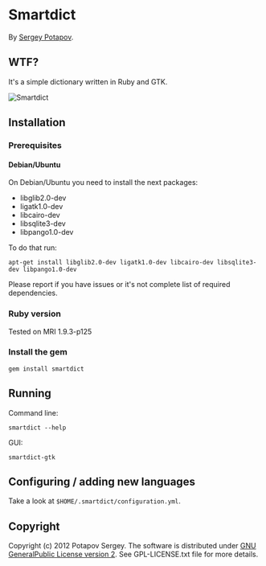# Smartdict

By [Sergey Potapov](https://github.com/greyblake).

## WTF?

It's a simple dictionary written in Ruby and GTK.

![Smartdict](http://i1078.photobucket.com/albums/w484/greyblake/smartdict.png)

## Installation

### Prerequisites


#### Debian/Ubuntu

On Debian/Ubuntu you need to install the next packages:

* libglib2.0-dev
* ligatk1.0-dev
* libcairo-dev
* libsqlite3-dev
* libpango1.0-dev

To do that run:

```
apt-get install libglib2.0-dev ligatk1.0-dev libcairo-dev libsqlite3-dev libpango1.0-dev
```

Please report if you have issues or it's not complete list of required dependencies.


### Ruby version

Tested on MRI 1.9.3-p125


### Install the gem

```
gem install smartdict
```


## Running

Command line:

```
smartdict --help
```

GUI:

```
smartdict-gtk
```


## Configuring / adding new languages

Take a look at `$HOME/.smartdict/configuration.yml`.



## Copyright

Copyright (c) 2012 Potapov Sergey. The software is distributed under
[GNU GeneralPublic License version 2](http://www.gnu.org/licenses/gpl-2.0.txt).
See GPL-LICENSE.txt file for more details.

